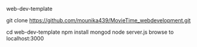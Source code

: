 web-dev-template

git clone https://github.com/mounika439/MovieTime_webdevelopment.git

cd web-dev-template
npm install
mongod
node server.js
browse to localhost:3000
